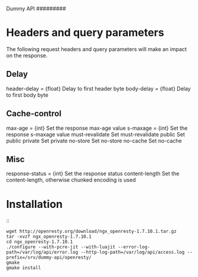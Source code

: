 Dummy API
#########

Headers and query parameters
============================

The following request headers and query parameters will make an impact on the response.

Delay
-----
header-delay = {float}           Delay to first header byte
body-delay = {float}             Delay to first body byte

Cache-control
-------------
max-age = {int}                  Set the response max-age value
s-maxage = {int}                 Set the response s-maxage value
must-revalidate                  Set must-revalidate
public                           Set public
private                          Set private
no-store                         Set no-store
no-cache                         Set no-cache

Misc
----
response-status = {int}          Set the response status
content-length                   Set the content-length, otherwise chunked encoding is used

Installation
============

::

    wget http://openresty.org/download/ngx_openresty-1.7.10.1.tar.gz
    tar -xvzf ngx_openresty-1.7.10.1
    cd ngx_openresty-1.7.10.1
    ./configure --with-pcre-jit --with-luajit --error-log-path=/var/log/api/error.log --http-log-path=/var/log/api/access.log --prefix=/srv/dummy-api/openresty/
    gmake
    gmake install 

